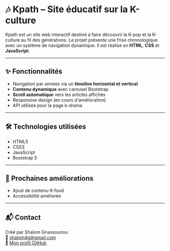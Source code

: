 # 🎶 Kpath – Site éducatif sur la K-culture

Kpath est un site web interactif destiné à faire découvrir la K-pop et la K-culture au fil des générations. Le projet présente une frise chronologique avec un système de navigation dynamique. Il est réalisé en **HTML**, **CSS** et **JavaScript**.

---



## ✨ Fonctionnalités

- Navigation par années via un **timeline horizontal et vertical**
- **Contenu dynamique** avec carousel Bootstrap
- **Scroll automatique** vers les articles affichés
- Responsive design (en cours d'amélioration)
- API utilisée pour la page k-drama

---

## 🛠️ Technologies utilisées

- HTML5  
- CSS3  
- JavaScript   
- Bootstrap 5

---

## 🚧 Prochaines améliorations

- Ajout de contenu  K-food  
- Accessibilité améliorée

---

## 📬 Contact

Créé par Shalom Gnassounou  
📧 shalom4g@gmail.com  
🔗 [Mon profil GitHub](https://github.com/shalom-gnassounou)

